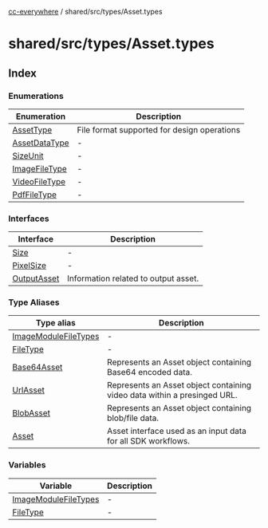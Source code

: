 [cc-everywhere](../../../../index.md) / shared/src/types/Asset.types

# shared/src/types/Asset.types

## Index

### Enumerations

| Enumeration | Description |
| ------ | ------ |
| [AssetType](enumerations/AssetType.md) | File format supported for design operations |
| [AssetDataType](enumerations/AssetDataType.md) | - |
| [SizeUnit](enumerations/SizeUnit.md) | - |
| [ImageFileType](enumerations/ImageFileType.md) | - |
| [VideoFileType](enumerations/VideoFileType.md) | - |
| [PdfFileType](enumerations/PdfFileType.md) | - |

### Interfaces

| Interface | Description |
| ------ | ------ |
| [Size](interfaces/Size.md) | - |
| [PixelSize](interfaces/PixelSize.md) | - |
| [OutputAsset](interfaces/OutputAsset.md) | Information related to output asset. |

### Type Aliases

| Type alias | Description |
| ------ | ------ |
| [ImageModuleFileTypes](type-aliases/ImageModuleFileTypes.md) | - |
| [FileType](type-aliases/FileType.md) | - |
| [Base64Asset](type-aliases/Base64Asset.md) | Represents an Asset object containing Base64 encoded data. |
| [UrlAsset](type-aliases/UrlAsset.md) | Represents an Asset object containing video data within a presinged URL. |
| [BlobAsset](type-aliases/BlobAsset.md) | Represents an Asset object containing blob/file data. |
| [Asset](type-aliases/Asset.md) | Asset interface used as an input data for all SDK workflows. |

### Variables

| Variable | Description |
| ------ | ------ |
| [ImageModuleFileTypes](variables/ImageModuleFileTypes.md) | - |
| [FileType](variables/FileType.md) | - |
